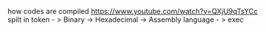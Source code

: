 how codes are compiled 
https://www.youtube.com/watch?v=QXjU9qTsYCc
spilt in token - > Binary -> Hexadecimal -> Assembly language - > exec 

